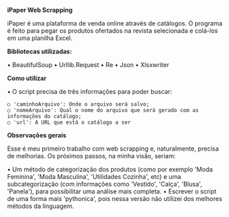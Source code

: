 <strong>iPaper Web Scrapping</strong>

  iPaper é uma plataforma de venda online através de catálogos. O programa é feito para pegar os produtos ofertados na revista selecionada e colá-los em uma planilha Excel.

<strong>Bibliotecas utilizadas:</strong>

  • BeautifulSoup
  • Urllib.Request
  • Re
  • Json
  • Xlsxwriter
  
<strong>Como utilizar</strong>

  • O script precisa de três informações para poder buscar:
  
    ○ 'caminhoArquivo': Onde o arquivo será salvo;
    ○ 'nomeArquivo': Qual o nome do arquivo que será gerado com as informações do catálogo;
    ○ 'url': A URL que está o catálogo a ser 
  
<strong>Observações gerais</strong>

  Esse é meu primeiro trabalho com web scrapping e, naturalmente, precisa de melhorias. Os próximos passos, na minha visão, seriam:
  
  • Um método de categorização dos produtos (como por exemplo 'Moda Feminina', 'Moda Masculina', 'Utilidades Cozinha', etc) e uma subcategorização (com informações como 'Vestido', 'Calça', 'Blusa', 'Panela'), para possibilitar uma análise mais completa.
  • Escrever o script de uma forma mais 'pythonica', pois nessa versão não utilizei dos melhores métodos da linguagem.
